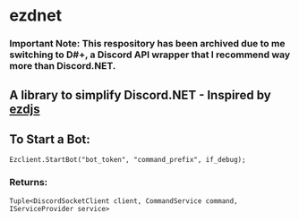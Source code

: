 # ezdnet
### Important Note: This respository has been archived due to me switching to D#+, a Discord API wrapper that I recommend way more than Discord.NET.
## A library to simplify Discord.NET - Inspired by [ezdjs](https://github.com/MrEggoXYZ/ezdjs)
## To Start a Bot:
```
Ezclient.StartBot("bot_token", "command_prefix", if_debug);
```
### Returns:
```
Tuple<DiscordSocketClient client, CommandService command, IServiceProvider service>
```

